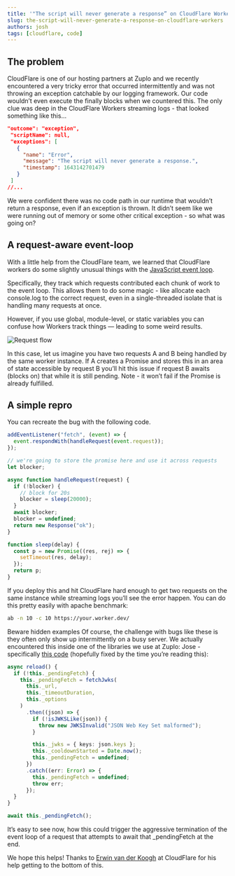 ```yaml
---
title: '"The script will never generate a response” on CloudFlare Workers'
slug: the-script-will-never-generate-a-response-on-cloudflare-workers
authors: josh
tags: [cloudflare, code]
---
```


## The problem

CloudFlare is one of our hosting partners at Zuplo and we recently encountered a
very tricky error that occurred intermittently and was not throwing an exception
catchable by our logging framework. Our code wouldn’t even execute the
finally blocks when we countered this. The only clue was deep in the CloudFlare
Workers streaming logs - that looked something like this...

```json
"outcome": "exception",
 "scriptName": null,
 "exceptions": [
   {
     "name": "Error",
     "message": "The script will never generate a response.",
     "timestamp": 1643142701479
   }
 ]
//...
```

We were confident there was no code path in our runtime that wouldn’t return a
response, even if an exception is thrown. It didn’t seem like we were running
out of memory or some other critical exception - so what was going on?

## A request-aware event-loop

With a little help from the CloudFlare team, we learned that CloudFlare workers
do some slightly unusual things with the
[JavaScript event loop](https://developer.mozilla.org/en-US/docs/Web/JavaScript/EventLoop).

Specifically, they track which requests contributed each chunk of work to the
event loop. This allows them to do some magic - like allocate each console.log
to the correct request, even in a single-threaded isolate that is handling many
requests at once.

However, if you use global, module-level, or static variables you can confuse
how Workers track things — leading to some weird results.

![Request flow](./workflow.png)

In this case, let us imagine you have two requests A and B being handled by the
same worker instance. If A creates a Promise and stores this in an area of state
accessible by request B you’ll hit this issue if request B awaits (blocks on)
that while it is still pending. Note - it won’t fail if the Promise is already
fulfilled.

## A simple repro

You can recreate the bug with the following code.

```ts
addEventListener("fetch", (event) => {
  event.respondWith(handleRequest(event.request));
});

// we're going to store the promise here and use it across requests
let blocker;

async function handleRequest(request) {
  if (!blocker) {
    // block for 20s
    blocker = sleep(20000);
  }
  await blocker;
  blocker = undefined;
  return new Response("ok");
}

function sleep(delay) {
  const p = new Promise((res, rej) => {
    setTimeout(res, delay);
  });
  return p;
}
```

If you deploy this and hit CloudFlare hard enough to get two requests on the
same instance while streaming logs you’ll see the error happen. You can do this
pretty easily with apache benchmark:

```bash
ab -n 10 -c 10 https://your.worker.dev/
```

Beware hidden examples Of course, the challenge with bugs like these is they
often only show up intermittently on a busy server. We actually encountered this
inside one of the libraries we use at Zuplo: Jose - specifically
[this code](https://github.com/panva/jose/blob/bd7bf3789c146d765bbee2db0c93ba035020b24c/src/jwks/remote.ts#L91-L109)
(hopefully fixed by the time you’re reading this):

```ts
async reload() {
  if (!this._pendingFetch) {
    this._pendingFetch = fetchJwks(
      this._url,
      this._timeoutDuration,
      this._options
    )
      .then((json) => {
        if (!isJWKSLike(json)) {
          throw new JWKSInvalid("JSON Web Key Set malformed");
        }

        this._jwks = { keys: json.keys };
        this._cooldownStarted = Date.now();
        this._pendingFetch = undefined;
      })
      .catch((err: Error) => {
        this._pendingFetch = undefined;
        throw err;
      });
  }
}

await this._pendingFetch();
```

It’s easy to see now, how this could trigger the aggressive termination of the
event loop of a request that attempts to await that \_pendingFetch at the end.

We hope this helps! Thanks to
[Erwin van der Koogh](https://twitter.com/evanderkoogh) at CloudFlare for his
help getting to the bottom of this.
